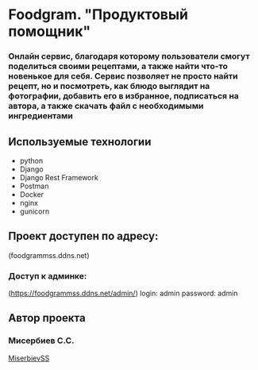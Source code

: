 # Foodgram. "Продуктовый помощник"

### Онлайн сервис, благодаря которому пользователи смогут поделиться своими рецептами, а также найти что-то новенькое для себя. Сервис позволяет не просто найти рецепт, но и посмотреть, как блюдо выглядит на фотографии, добавить его в избранное, подписаться на автора, а также скачать файл с необходимыми ингредиентами


## Используемые технологии
* python
* Django
* Django Rest Framework
* Postman
* Docker
* nginx
* gunicorn

## Проект доступен по адресу:

(foodgrammss.ddns.net)
### Доступ к админке:
(https://foodgrammss.ddns.net/admin/)
    login: admin
    password: admin

## Автор проекта 
### Мисербиев С.С.
[MiserbievSS](https://github.com/MiserbievSS)
